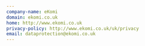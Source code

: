 ```yaml
---
company-name: eKomi
domain: ekomi.co.uk
home: http://www.ekomi.co.uk
privacy-policy: http://www.ekomi.co.uk/uk/privacy
email: dataprotection@ekomi.co.uk
---
```




